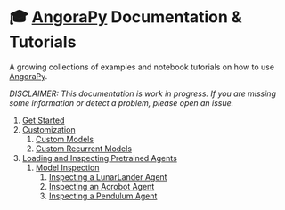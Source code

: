 # :mortar_board: [AngoraPy](https://github.com/ccnmaastricht/angorapy) Documentation & Tutorials

A growing collections of examples and notebook tutorials on how to use [AngoraPy](https://github.com/ccnmaastricht/angorapy). 

_DISCLAIMER: This documentation is work in progress. If you are missing some information or detect a problem, please open an issue._

1. [Get Started](get-started)
2. [Customization](customization)
   1. [Custom Models](customization/modeling/02-custom-models.ipynb)
   2. [Custom Recurrent Models](customization/modeling/03-custom-recurrent-models.ipynb)
3. [Loading and Inspecting Pretrained Agents](analysis)
   1. [Model Inspection](analysis/04-model-inspection.ipynb)
      1. [Inspecting a LunarLander Agent](analysis/04.1-model-inspection-lunarlander.ipynb)
      2. [Inspecting an Acrobot Agent](analysis/04.2-model-inspection-acrobot.ipynb)
      3. [Inspecting a Pendulum Agent](analysis/04.3-model-inspection-pendulum.ipynb)
